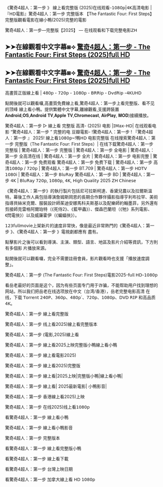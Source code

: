 《驚奇4超人：第一步 》 線上看完整版 (2025)在线观看-𝟣𝟢𝟪𝟢𝗉|𝟦𝖪高清电影 |『𝖧𝖣電影』驚奇4超人：第一步 完整版本 【The Fantastic Four: First Steps】 完整版觀看電影在線小鴨(2025)完整的電影

驚奇4超人：第一步—完整版【2025】 — 在线观看和下载完整电影𝖹𝖧

## ➤➤在線觀看中文字幕⧆⟢ [驚奇4超人：第一步 - The Fantastic Four: First Steps (2025)𝖿𝗎𝗅𝗅 𝖧𝖣](https://cutt.ly/krFp6IqZ)

## ➤➤在線觀看中文字幕⧆⟢ [驚奇4超人：第一步 - The Fantastic Four: First Steps (2025)𝖿𝗎𝗅𝗅 𝖧𝖣](https://cutt.ly/krFp6IqZ)


高畫質正版線上看 | 𝟦𝟪𝟢𝗉 - 𝟩𝟤𝟢𝗉 - 𝟣𝟢𝟪𝟢𝗉 - 𝖡𝖱𝖱𝗂𝗉 - 𝖣𝗏𝖽𝖱𝗂𝗉 -𝟦𝖪𝖴𝖧𝖣

點開後就可以觀看囉,高畫質免費線上看,驚奇4超人：第一步上看完整版、看不见的顶峰 線上看小鴨。提供繁體中文字幕,離線觀看,支援跨裝置𝐀𝐧𝐝𝐫𝐨𝐢𝐝,𝐎𝐒,𝐀𝐧𝐝𝐫𝐨𝐢𝐝 𝐓𝐕,𝐀𝐩𝐩𝐥𝐞 𝐓𝐕,𝐂𝐡𝐫𝐨𝐦𝐞𝐜𝐚𝐬𝐭, 𝐀𝐢𝐫𝐏𝐥𝐚𝐲, 𝐌𝐎𝐃)接續播放。

驚奇4超人：第一步 ▷ 線上看 完整版 高清- (2025) 电影 |𝖨𝖬𝖺𝗑-𝖧𝖣| 在线观看电影 “驚奇4超人：第一步 ” 完整的电 豆瓣電影- !驚奇4超人：第一步 ! 『驚奇4超人：第一步 』 2025! 線上看𝟣𝟢𝟪𝟢𝗉~!鴨𝖧𝖣 电影完整版 在线搜索驚奇4超人：第一步 完整版（The Fantastic Four: First Steps）| 在线下载驚奇4超人：第一步 完整版 | 驚奇4超人：第一步 完整版 | 驚奇4超人：第一步 全电影 | 驚奇4超人：第一步 全高清在线 | 驚奇4超人：第一步 全片 | 驚奇4超人：第一步 电影完整 | 驚奇4超人：第一步 免费观看 驚奇4超人：第一步 免费下载 | 驚奇4超人：第一步 高清𝟣𝟢𝟪𝟢𝗉 / 𝟩𝟤𝟢𝗉 | 驚奇4超人：第一步 BT.709 | 驚奇4超人：第一步 𝖧𝖣𝖳𝖵 𝟣𝟢𝟪𝟢𝗂 | 驚奇4超人：第一步 𝖡𝗅𝗎𝖱𝖺𝗒 驚奇4超人：第一步 BD | 驚奇4超人：第一步 𝟦𝖪 | 𝖡𝗅𝗎𝖱𝖺𝗒 𝟩𝟤𝟢𝗉, 𝟣𝟢𝟪𝟢𝗉, 𝟦𝖪, 𝖧𝗂𝗀𝗁 𝖰𝗎𝖺𝗅𝗂𝗍𝗒 2025 𝖹𝖧 𝖢𝗁𝗂𝗇𝖾𝗌𝖾

《驚奇4超人：第一步》的執行製片包括尼可拉斯柯達、香黛兒農以及拉爾斯溫特。幕後工作人員包括導演詹姆斯岡恩的長期合作夥伴攝影指導亨利布拉罕、美術指導貝絲米克爾、服裝設計師茱迪安娜馬科夫斯基以及配樂師約翰墨菲，另外還有剪接師克雷格阿爾珀特（《死侍2》、《藍甲蟲》）、傑森巴蘭坦（《牠》系列電影、《閃電俠》）以及威廉霍伊（《蝙蝠俠》）。

𝟣𝟤𝟥𝖿𝗎𝗅𝗅𝗆𝗈𝗏𝗂𝖾上架新片的速度非常快，像是最近非常熱門的《驚奇4超人：第一步 》、《驚奇4超人：第一步 》電視劇都應有 盡有。

點擊影片之後可以看到導演、主演、類型、語言、地區及影片介紹等資訊，下方則有多個影 片播放來源。

點開後就可以觀看囉，完全不需要註冊會員，影片觀看時也支援「播放速度調整」。

驚奇4超人：第一步 (The Fantastic Four: First Steps)電影2025-𝖿𝗎𝗅𝗅 𝖧𝖣-𝟣𝟢𝟪𝟢𝗉

看岳老最好的页面是这个，因为有些页面专门用于诈骗，不能帮助用户找到理想的网站，所以我们把岳老在线选项放在中文（台湾/香港），岳老完整电影高清 在线，下载 𝖳𝗈𝗋𝗋𝖾𝗇𝗍 𝟤𝟦𝟢𝖯、𝟥𝟨𝟢𝗉、𝟦𝟪𝟢𝗉´、𝟩𝟤𝟢𝗉、𝟣𝟢𝟪𝟢𝗉、𝖣𝖵𝖣 𝖱𝖨𝖯 和高品质 𝟦𝖪。

驚奇4超人：第一步 線上看完整版

驚奇4超人：第一步 线上看2025)線上看完整版本

驚奇4超人：第一步 (電影,2025)線上看

驚奇4超人：第一步 線上看2025上映完整版小鴨線上看小鴨

驚奇4超人：第一步 線上看電影2025)

驚奇4超人：第一步 線上看2025)完整版

驚奇4超人：第一步 線上看|2025上映|完整版小鴨|線上看小鴨|

驚奇4超人：第一步 線上看| 2025最新電影| 小鴨影音|

驚奇4超人：第一步 香港線上看2025)上映

驚奇4超人：第一步 在线2025)线上看𝟣𝟢𝟪𝟢𝗉

看驚奇4超人：第一步 線上看小鴨

驚奇4超人：第一步 線上看小鴨影音

驚奇4超人：第一步 完整版本

看驚奇4超人：第一步 線上看完整版小鴨

看驚奇4超人：第一步 線上看下載

看驚奇4超人：第一步 台灣上映日期

看驚奇4超人：第一步 加拿大線上看 𝖧𝖣 𝟣𝟢𝟪𝟢𝗉
